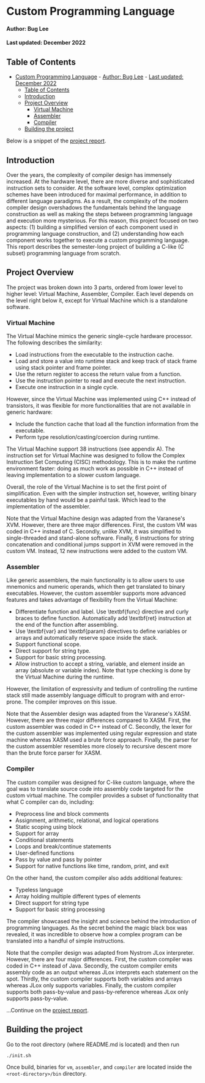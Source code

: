# Custom Programming Language 
#### Author: Bug Lee
#### Last updated: December 2022

## Table of Contents
- [Custom Programming Language](#custom-programming-language)
      - [Author: Bug Lee](#author-bug-lee)
      - [Last updated: December 2022](#last-updated-december-2022)
  - [Table of Contents](#table-of-contents)
  - [Introduction](#introduction)
  - [Project Overview](#project-overview)
    - [Virtual Machine](#virtual-machine)
    - [Assembler](#assembler)
    - [Compiler](#compiler)
  - [Building the project](#building-the-project)

Below is a snippet of the [project report](proj_report/proj_report.pdf).
## Introduction
Over the years, the complexity of compiler design has immensely increased. At the hardware level, there are more diverse and sophisticated instruction sets to consider. At the software level, complex optimization schemes have been introduced for maximal performance, in addition to different language paradigms. As a result, the complexity of the modern compiler design overshadows the fundamentals behind the language construction as well as making the steps between programming language and execution more mysterious. For this reason, this project focused on two aspects: (1) building a simplified version of each component used in programming language construction, and (2) understanding how each component works together to execute a custom programming language. This report describes the semester-long project of building a C-like (C subset) programming language from scratch. 

## Project Overview
The project was broken down into 3 parts, ordered from lower level to higher level: Virtual Machine, Assembler, Compiler. Each level depends on the level right below it, except for Virtual Machine which is a standalone software.

### Virtual Machine
The Virtual Machine mimics the generic single-cycle hardware processor. The following describes the similarity:

- Load instructions from the executable to the instruction cache. 
- Load and store a value into runtime stack and keep track of stack frame using stack pointer and frame pointer.
- Use the return register to access the return value from a function.
- Use the instruction pointer to read and execute the next instruction.
- Execute one instruction in a single cycle.

However, since the Virtual Machine was implemented using C++ instead of transistors, it was flexible for more functionalities that are not available in generic hardware:
- Include the function cache that load all the function information from the executable.
- Perform type resolution/casting/coercion during runtime.

The Virtual Machine support 38 instructions (see appendix A). The instruction set for Virtual Machine was designed to follow the Complex Instruction Set Computing (CISC) methodology. This is to make the runtime environment faster: doing as much work as possible in C++ instead of leaving implementation to a slower custom language.

Overall, the role of the Virtual Machine is to set the first point of simplification. Even with the simpler instruction set, however, writing binary executables by hand would be a painful task. Which lead to the implementation of the assembler.

Note that the Virtual Machine design was adapted from the Varanese's XVM. However, there are three major differences. First, the custom VM was coded in C++ instead of C. Secondly, unlike XVM, it was simplified to single-threaded and stand-alone software. Finally, 6 instructions for string concatenation and conditional jumps support in XVM were removed in the custom VM. Instead, 12 new instructions were added to the custom VM. 

### Assembler
Like generic assemblers, the main functionality is to allow users to use mnemonics and numeric operands, which then get translated to binary executables. However, the custom assembler supports more advanced features and takes advantage of flexibility from the Virtual Machine:
- Differentiate function and label. Use \textbf{func} directive and curly braces to define function. Automatically add \textbf{ret} instruction at the end of the function after assembling.
- Use \textbf{var} and \textbf{param} directives to define variables or arrays and automatically reserve space inside the stack.
- Support functional scope. 
- Direct support for string type.
- Support for basic string processing.
- Allow instruction to accept a string, variable, and element inside an array (absolute or variable index). Note that type checking is done by the Virtual Machine during the runtime.

However, the limitation of expressivity and tedium of controlling the runtime stack still made assembly language difficult to program with and error-prone. The compiler improves on this issue.

Note that the Assembler design was adapted from the Varanese's XASM. However, there are three major differences compared to XASM. First, the custom assembler was coded in C++ instead of C. Secondly, the lexer for the custom assembler was implemented using regular expression and state machine whereas XASM used a brute force approach. Finally, the parser for the custom assembler resembles more closely to recursive descent more than the brute force parser for XASM. 

### Compiler
The custom compiler was designed for C-like custom language, where the goal was to translate source code into assembly code targeted for the custom virtual machine. The compiler provides a subset of functionality that what C compiler can do, including:
- Preprocess line and block comments
- Assignment, arithmetic, relational, and logical operations
- Static scoping using block
- Support for array
- Conditional statements
- Loops and break/continue statements
- User-defined functions 
- Pass by value and pass by pointer
- Support for native functions like time, random, print, and exit

On the other hand, the custom compiler also adds additional features:
- Typeless language
- Array holding multiple different types of elements
- Direct support for string type
- Support for basic string processing

The compiler showcased the insight and science behind the introduction of programming languages. As the secret behind the magic black box was revealed, it was incredible to observe how a complex program can be translated into a handful of simple instructions.

Note that the compiler design was adapted from Nystrom JLox interpreter. However, there are four major differences. First, the custom compiler was coded in C++ instead of Java. Secondly, the custom compiler emits assembly code as an output whereas JLox interprets each statement on the spot. Thirdly, the custom compiler supports both variables and arrays whereas JLox only supports variables. Finally, the custom compiler supports both pass-by-value and pass-by-reference whereas JLox only supports pass-by-value.


...Continue on the [project report](proj_report/proj_report.pdf).

## Building the project
Go to the root directory (where README.md is located) and then run 
```
./init.sh
```
Once build, binaries for `vm`, `assembler`, and `compiler` are located inside the `<root-directory>/bin` directory.